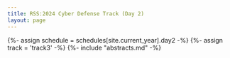 ```yaml
---
title: RSS:2024 Cyber Defense Track (Day 2)
layout: page
---
```

{%- assign schedule = schedules[site.current_year].day2 -%}
{%- assign track = 'track3' -%}
{%- include "abstracts.md" -%}